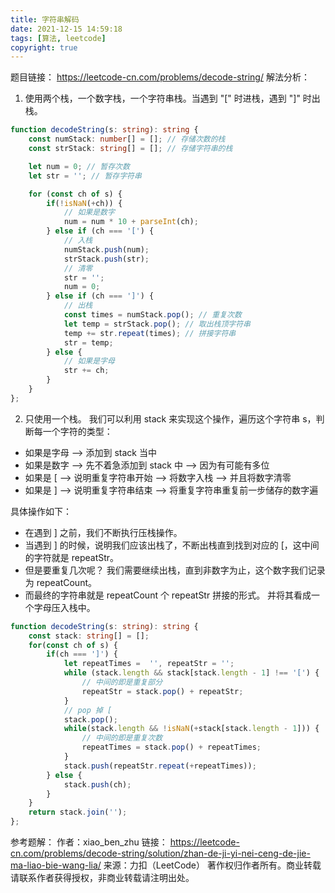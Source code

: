 ```yaml
---
title: 字符串解码
date: 2021-12-15 14:59:18
tags: [算法, leetcode]
copyright: true
---
```

题目链接：
https://leetcode-cn.com/problems/decode-string/
解法分析：
1. 使用两个栈，一个数字栈，一个字符串栈。当遇到 "[" 时进栈，遇到 "]" 时出栈。
```ts
function decodeString(s: string): string {
    const numStack: number[] = []; // 存储次数的栈
    const strStack: string[] = []; // 存储字符串的栈

    let num = 0; // 暂存次数
    let str = ''; // 暂存字符串

    for (const ch of s) {
        if(!isNaN(+ch)) {
            // 如果是数字
            num = num * 10 + parseInt(ch);
        } else if (ch === '[') {
            // 入栈
            numStack.push(num);
            strStack.push(str);
            // 清零
            str = '';
            num = 0;
        } else if (ch === ']') {
            // 出栈
            const times = numStack.pop(); // 重复次数
            let temp = strStack.pop(); // 取出栈顶字符串
            temp += str.repeat(times); // 拼接字符串
            str = temp;
        } else {
            // 如果是字母
            str += ch;
        }
    }
};
```

2. 只使用一个栈。
我们可以利用 stack 来实现这个操作，遍历这个字符串 s，判断每一个字符的类型：
- 如果是字母 --> 添加到 stack 当中
- 如果是数字 --> 先不着急添加到 stack 中 --> 因为有可能有多位
- 如果是 [ --> 说明重复字符串开始 --> 将数字入栈 --> 并且将数字清零
- 如果是 ] --> 说明重复字符串结束 --> 将重复字符串重复前一步储存的数字遍

具体操作如下：
- 在遇到 ] 之前，我们不断执行压栈操作。
- 当遇到 ] 的时候，说明我们应该出栈了，不断出栈直到找到对应的 [，这中间的字符就是 repeatStr。
- 但是要重复几次呢？ 我们需要继续出栈，直到非数字为止，这个数字我们记录为 repeatCount。
- 而最终的字符串就是 repeatCount 个 repeatStr 拼接的形式。 并将其看成一个字母压入栈中。

```ts
function decodeString(s: string): string {
    const stack: string[] = [];
    for(const ch of s) {
        if(ch === ']') {
            let repeatTimes =  '', repeatStr = '';
            while (stack.length && stack[stack.length - 1] !== '[') {
                // 中间的即是重复部分
                repeatStr = stack.pop() + repeatStr;
            }
            // pop 掉 [
            stack.pop();
            while(stack.length && !isNaN(+stack[stack.length - 1])) {
                // 中间的即是重复次数
                repeatTimes = stack.pop() + repeatTimes;
            }
            stack.push(repeatStr.repeat(+repeatTimes));
        } else {
            stack.push(ch);
        }
    }
    return stack.join('');
};
```

参考题解：
作者：xiao_ben_zhu
链接：
https://leetcode-cn.com/problems/decode-string/solution/zhan-de-ji-yi-nei-ceng-de-jie-ma-liao-bie-wang-lia/
来源：力扣（LeetCode）
著作权归作者所有。商业转载请联系作者获得授权，非商业转载请注明出处。